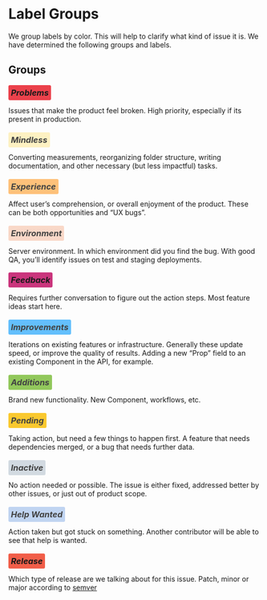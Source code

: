 # Label Groups

We group labels by color. This will help to clarify what kind of issue it is. We have determined the following groups and labels.

## Groups

### <em style="background: #eb414b; padding: 5px; border-radius: 3px;">Problems</em>
Issues that make the product feel broken. High priority, especially if its present in production.

### <em style="background: #FDF1C2; color: #424242; padding: 5px; border-radius: 3px;">Mindless</em>
Converting measurements, reorganizing folder structure, writing documentation, and other necessary (but less impactful) tasks.

### <em style="background: #FEC17A; color: #424242; padding: 5px; border-radius: 3px;">Experience</em>
Affect user’s comprehension, or overall enjoyment of the product. These can be both opportunities and “UX bugs”.

### <em style="background: #F9D8C8; color: #424242; padding: 5px; border-radius: 3px;">Environment</em>
Server environment. In which environment did you find the bug. With good QA, you’ll identify issues on test and staging deployments.

### <em style="background: #CA357C; padding: 5px; border-radius: 3px;">Feedback</em>
Requires further conversation to figure out the action steps. Most feature ideas start here.

### <em style="background: #63BFFC; color: #424242; padding: 5px; border-radius: 3px;">Improvements</em>
Iterations on existing features or infrastructure. Generally these update speed, or improve the quality of results. Adding a new “Prop” field to an existing Component in the API, for example.

### <em style="background: #92C85C; color: #424242; padding: 5px; border-radius: 3px;">Additions</em>
Brand new functionality. New Component, workflows, etc.

### <em style="background: #FAC92F; color: #424242; padding: 5px; border-radius: 3px;">Pending</em>
Taking action, but need a few things to happen first. A feature that needs dependencies merged, or a bug that needs further data.

### <em style="background: #D2DAE1; color: #424242; padding: 5px; border-radius: 3px;">Inactive</em>
No action needed or possible. The issue is either fixed, addressed better by other issues, or just out of product scope.

### <em style="background: #C0D4F1; color: #424242; padding: 5px; border-radius: 3px;">Help Wanted</em>
Action taken but got stuck on something. Another contributor will be able to see that help is wanted.

### <em style="background: #F15E49; padding: 5px; border-radius: 3px;">Release</em>
Which type of release are we talking about for this issue. Patch, minor or major according to [semver](http://semver.org/)
